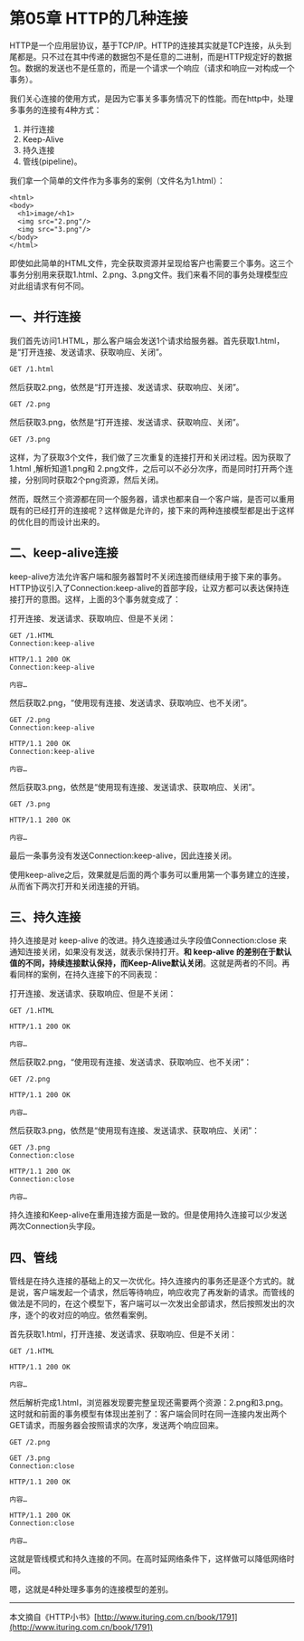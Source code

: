 # 第05章 HTTP的几种连接

HTTP是一个应用层协议，基于TCP/IP。HTTP的连接其实就是TCP连接，从头到尾都是。只不过在其中传递的数据包不是任意的二进制，而是HTTP规定好的数据包。数据的发送也不是任意的，而是一个请求一个响应（请求和响应一对构成一个事务）。

我们关心连接的使用方式，是因为它事关多事务情况下的性能。而在http中，处理多事务的连接有4种方式：

1. 并行连接
2. Keep-Alive
3. 持久连接
4. 管线\(pipeline\)。

我们拿一个简单的文件作为多事务的案例（文件名为1.html）：

```
<html>
<body>
  <h1>image/<h1>
  <img src="2.png"/>
  <img src="3.png"/>
</body>
</html>
```

即使如此简单的HTML文件，完全获取资源并呈现给客户也需要三个事务。这三个事务分别用来获取1.html、2.png、3.png文件。我们来看不同的事务处理模型应对此组请求有何不同。

## 一、并行连接

我们首先访问1.HTML，那么客户端会发送1个请求给服务器。首先获取1.html，是“打开连接、发送请求、获取响应、关闭”。

```
GET /1.html
```

然后获取2.png，依然是“打开连接、发送请求、获取响应、关闭”。

```
GET /2.png
```

然后获取3.png，依然是“打开连接、发送请求、获取响应、关闭”。

```
GET /3.png
```

这样，为了获取3个文件，我们做了三次重复的连接打开和关闭过程。因为获取了1.html ,解析知道1.png和 2.png文件，之后可以不必分次序，而是同时打开两个连接，分别同时获取2个png资源，然后关闭。

然而，既然三个资源都在同一个服务器，请求也都来自一个客户端，是否可以重用既有的已经打开的连接呢？这样做是允许的，接下来的两种连接模型都是出于这样的优化目的而设计出来的。

## 二、keep-alive连接

keep-alive方法允许客户端和服务器暂时不关闭连接而继续用于接下来的事务。HTTP协议引入了Connection:keep-alive的首部字段，让双方都可以表达保持连接打开的意图。这样，上面的3个事务就变成了：

打开连接、发送请求、获取响应、但是不关闭：

```
GET /1.HTML 
Connection:keep-alive

HTTP/1.1 200 OK
Connection:keep-alive

内容…
```

然后获取2.png，“使用现有连接、发送请求、获取响应、也不关闭”。

```
GET /2.png
Connection:keep-alive

HTTP/1.1 200 OK
Connection:keep-alive

内容…
```

然后获取3.png，依然是“使用现有连接、发送请求、获取响应、关闭”。

```
GET /3.png

HTTP/1.1 200 OK

内容…
```

最后一条事务没有发送Connection:keep-alive，因此连接关闭。

使用keep-alive之后，效果就是后面的两个事务可以重用第一个事务建立的连接，从而省下两次打开和关闭连接的开销。

## 三、持久连接

持久连接是对 keep-alive 的改进。持久连接通过头字段值Connection:close 来通知连接关闭，如果没有发送，就表示保持打开。**和 keep-alive 的差别在于默认值的不同，持续连接默认保持，而Keep-Alive默认关闭**。这就是两者的不同。再看同样的案例，在持久连接下的不同表现：

打开连接、发送请求、获取响应、但是不关闭：

```
GET /1.HTML 

HTTP/1.1 200 OK

内容…
```

然后获取2.png，“使用现有连接、发送请求、获取响应、也不关闭”：

```
GET /2.png

HTTP/1.1 200 OK

内容…
```

然后获取3.png，依然是“使用现有连接、发送请求、获取响应、关闭”：

```
GET /3.png
Connection:close

HTTP/1.1 200 OK
Connection:close

内容…
```

持久连接和Keep-alive在重用连接方面是一致的。但是使用持久连接可以少发送两次Connection头字段。

## 四、管线

管线是在持久连接的基础上的又一次优化。持久连接内的事务还是逐个方式的。就是说，客户端发起一个请求，然后等待响应，响应收完了再发新的请求。而管线的做法是不同的，在这个模型下，客户端可以一次发出全部请求，然后按照发出的次序，逐个的收对应的响应。依然看案例。

首先获取1.html，打开连接、发送请求、获取响应、但是不关闭：

```
GET /1.HTML 

HTTP/1.1 200 OK

内容…
```

然后解析完成1.html，浏览器发现要完整呈现还需要两个资源：2.png和3.png。这时就和前面的事务模型有体现出差别了：客户端会同时在同一连接内发出两个GET请求，而服务器会按照请求的次序，发送两个响应回来。

```
GET /2.png

GET /3.png
Connection:close

HTTP/1.1 200 OK

内容…

HTTP/1.1 200 OK
Connection:close

内容…
```

这就是管线模式和持久连接的不同。在高时延网络条件下，这样做可以降低网络时间。

嗯，这就是4种处理多事务的连接模型的差别。

---

本文摘自《HTTP小书》[http://www.ituring.com.cn/book/1791](http://www.ituring.com.cn/book/1791)

